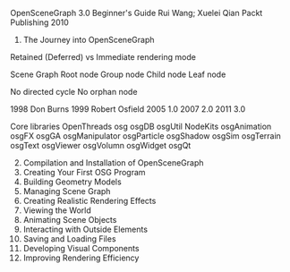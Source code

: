 OpenSceneGraph 3.0 Beginner's Guide
Rui Wang; Xuelei Qian
Packt Publishing
2010

1. The Journey into OpenSceneGraph

Retained (Deferred) vs Immediate rendering mode

Scene Graph
Root node
Group node
Child node
Leaf node

No directed cycle
No orphan node

1998 Don Burns
1999 Robert Osfield
2005 1.0
2007 2.0
2011 3.0

Core libraries
    OpenThreads
    osg
    osgDB
    osgUtil
NodeKits
    osgAnimation
    osgFX
    osgGA
    osgManipulator
    osgParticle
    osgShadow
    osgSim
    osgTerrain
    osgText
    osgViewer
    osgVolumn
    osgWidget
    osgQt

2. Compilation and Installation of OpenSceneGraph
3. Creating Your First OSG Program
4. Building Geometry Models
5. Managing Scene Graph
6. Creating Realistic Rendering Effects
7. Viewing the World
8. Animating Scene Objects
9. Interacting with Outside Elements
10. Saving and Loading Files
11. Developing Visual Components
12. Improving Rendering Efficiency
